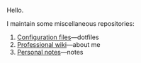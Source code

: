 Hello.

I maintain some miscellaneous repositories:

1. [Configuration files](https://github.com/ganiulis/dotfiles-common)—dotfiles
2. [Professional wiki](https://github.com/ganiulis/ganiulis/wiki)—about me
3. [Personal notes](https://ganiulis.github.io/notes-personal/)—notes
